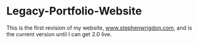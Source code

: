 # Legacy-Portfolio-Website
This is the first revision of my website, www.stephenwrigdon.com, and is the current version until I can get 2.0 live.
